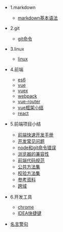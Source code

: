 - 1.markdown
  - [markdown基本语法](markdown/markdown基本语法)
  
- 2.git
  - [git命令](git/git命令)
  
- 3.linux
  - [linux](linux命令/linux)

- 4.前端
  - [es6](前端/es6.md)
  - [vue](前端/vue)
  - [vuex](前端/vuex)
  - [webpack](前端/webpack)
  - [vue-router](前端/vue-router)
  - [vue框架小结](前端/vue框架小结)
  - [react](前端/react)
  
- 5.前端项目小结
   - [前端快速开发手册](前端项目小结/前端快速开发手册)
   - [开发常见问题](前端项目小结/开发常见问题)
   - [node和git命令错误](前端项目小结/node和git命令错误)
   - [浏览器的兼容性](前端项目小结/浏览器的兼容性)
   - [前端代码规范](前端项目小结/前端代码规范)
   - [公共方法集](前端项目小结/公共方法集)
   - [校验方法集](前端项目小结/校验方法集)
   - [参考资料](前端项目小结/参考资料)
   - [跨域](前端项目小结/跨域)
   
- 6.开发工具
   - [chrome](开发工具/chrome)
   - [IDEA快捷键](开发工具/IDEA快捷键)
   
- [名言警句](名言警句)
  